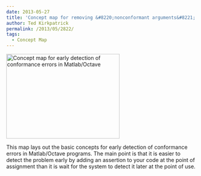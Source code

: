 ```yaml
---
date: 2013-05-27
title: 'Concept map for removing &#8220;nonconformant arguments&#8221; in Matlab/Octave'
author: Ted Kirkpatrick
permalink: /2013/05/2822/
tags:
  - Concept Map
---
```

[<img class="alignnone size-medium wp-image-2821" alt="Concept map for early detection of conformance errors in Matlab/Octave" src="http://teaching.software-carpentry.org/wp-content/uploads/2013/05/Conformance-error-concept-map-e1369678235493-300x224.jpg" width="300" height="224" />][1]

This map lays out the basic concepts for early detection of conformance errors in Matlab/Octave programs. The main point is that it is easier to detect the problem early by adding an assertion to your code at the point of assignment than it is wait for the system to detect it later at the point of use.

&nbsp;

 [1]: http://teaching.software-carpentry.org/wp-content/uploads/2013/05/Conformance-error-concept-map-e1369678235493.jpg
